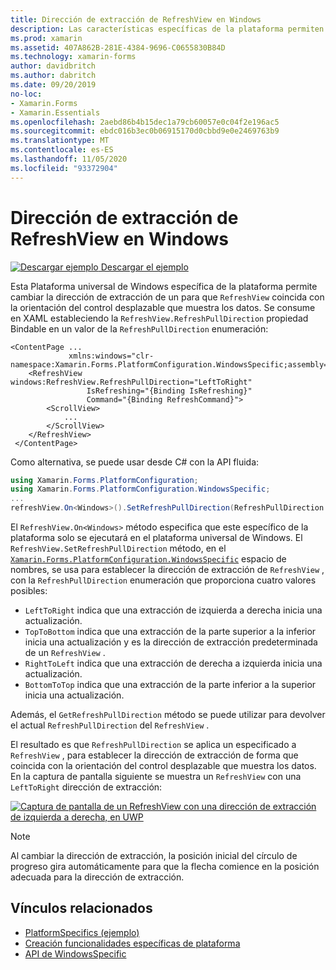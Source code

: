 ```yaml
---
title: Dirección de extracción de RefreshView en Windows
description: Las características específicas de la plataforma permiten consumir funcionalidad que solo está disponible en una plataforma específica, sin necesidad de implementar representadores o efectos personalizados. En este artículo se explica cómo consumir el específico de la plataforma de Windows que permite cambiar la dirección de extracción de un RefreshView.
ms.prod: xamarin
ms.assetid: 407A862B-281E-4384-9696-C0655830B84D
ms.technology: xamarin-forms
author: davidbritch
ms.author: dabritch
ms.date: 09/20/2019
no-loc:
- Xamarin.Forms
- Xamarin.Essentials
ms.openlocfilehash: 2aebd86b4b15dec1a79cb60057e0c04f2e196ac5
ms.sourcegitcommit: ebdc016b3ec0b06915170d0cbbd9e0e2469763b9
ms.translationtype: MT
ms.contentlocale: es-ES
ms.lasthandoff: 11/05/2020
ms.locfileid: "93372904"
---
```

# <a name="refreshview-pull-direction-on-windows"></a>Dirección de extracción de RefreshView en Windows

[![Descargar ejemplo](~/media/shared/download.png) Descargar el ejemplo](/samples/xamarin/xamarin-forms-samples/userinterface-platformspecifics)

Esta Plataforma universal de Windows específica de la plataforma permite cambiar la dirección de extracción de un para que `RefreshView` coincida con la orientación del control desplazable que muestra los datos. Se consume en XAML estableciendo la `RefreshView.RefreshPullDirection` propiedad Bindable en un valor de la `RefreshPullDirection` enumeración:

```xaml
<ContentPage ...
             xmlns:windows="clr-namespace:Xamarin.Forms.PlatformConfiguration.WindowsSpecific;assembly=Xamarin.Forms.Core">
    <RefreshView windows:RefreshView.RefreshPullDirection="LeftToRight"
                 IsRefreshing="{Binding IsRefreshing}"
                 Command="{Binding RefreshCommand}">
        <ScrollView>
            ...
        </ScrollView>
    </RefreshView>
 </ContentPage>
```

Como alternativa, se puede usar desde C# con la API fluida:

```csharp
using Xamarin.Forms.PlatformConfiguration;
using Xamarin.Forms.PlatformConfiguration.WindowsSpecific;
...
refreshView.On<Windows>().SetRefreshPullDirection(RefreshPullDirection.LeftToRight);
```

El `RefreshView.On<Windows>` método especifica que este específico de la plataforma solo se ejecutará en el plataforma universal de Windows. El `RefreshView.SetRefreshPullDirection` método, en el [`Xamarin.Forms.PlatformConfiguration.WindowsSpecific`](xref:Xamarin.Forms.PlatformConfiguration.WindowsSpecific) espacio de nombres, se usa para establecer la dirección de extracción de `RefreshView` , con la `RefreshPullDirection` enumeración que proporciona cuatro valores posibles:

- `LeftToRight` indica que una extracción de izquierda a derecha inicia una actualización.
- `TopToBottom` indica que una extracción de la parte superior a la inferior inicia una actualización y es la dirección de extracción predeterminada de un `RefreshView` .
- `RightToLeft` indica que una extracción de derecha a izquierda inicia una actualización.
- `BottomToTop` indica que una extracción de la parte inferior a la superior inicia una actualización.

Además, el `GetRefreshPullDirection` método se puede utilizar para devolver el actual `RefreshPullDirection` del `RefreshView` .

El resultado es que `RefreshPullDirection` se aplica un especificado a `RefreshView` , para establecer la dirección de extracción de forma que coincida con la orientación del control desplazable que muestra los datos. En la captura de pantalla siguiente se muestra un `RefreshView` con una `LeftToRight` dirección de extracción:

[![Captura de pantalla de un RefreshView con una dirección de extracción de izquierda a derecha, en UWP](refreshview-pulldirection-images/refreshview-pulldirection.png "RefreshView con dirección de extracción de izquierda a derecha")](refreshview-pulldirection-images/refreshview-pulldirection-large.png#lightbox "RefreshView con dirección de extracción de izquierda a derecha")

> [!NOTE]
> Al cambiar la dirección de extracción, la posición inicial del círculo de progreso gira automáticamente para que la flecha comience en la posición adecuada para la dirección de extracción.

## <a name="related-links"></a>Vínculos relacionados

- [PlatformSpecifics (ejemplo)](/samples/xamarin/xamarin-forms-samples/userinterface-platformspecifics)
- [Creación funcionalidades específicas de plataforma](~/xamarin-forms/platform/platform-specifics/index.md#creating-platform-specifics)
- [API de WindowsSpecific](xref:Xamarin.Forms.PlatformConfiguration.WindowsSpecific)